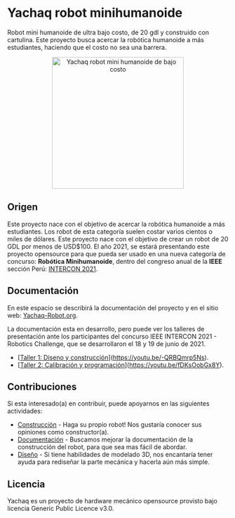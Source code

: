 # Yachaq robot minihumanoide
Robot mini humanoide de ultra bajo costo, de 20 gdl y construido con cartulina. Este proyecto busca acercar la robótica humanoide a más estudiantes, haciendo que el costo no sea una barrera.

<p align="center">
  <a href="https://yachaq-robot.org"><img src="https://yachaq-robot.org/wp-content/uploads/2021/06/Real-frente-redimensionado.jpg" width="300" alt="Yachaq robot mini humanoide de bajo costo" /></a>
</p>

## Origen
Este proyecto nace con el objetivo de acercar la robótica humanoide a más estudiantes. Los robot de esta categoría suelen costar varios cientos o miles de dólares. Este proyecto nace con el objetivo de crear un robot de 20 GDL por menos de USD$100. 
El año 2021, se estará presentando este proyecto opensource para que pueda ser usado en una nueva categoría de concurso: **Robótica Minihumanoide**, dentro del congreso anual de la **IEEE** sección Perú: [INTERCON 2021](https://www.intercon.org.pe/2021/contests/).

## Documentación
En este espacio se describirá la documentación del proyecto y en el sitio web: [Yachaq-Robot.org](https://yachaq-robot.org).

La documentación esta en desarrollo, pero puede ver los talleres de presentación ante los participantes del concurso IEEE INTERCON 2021 - Robotics Challenge, que se desarrollaron el 18 y 19 de junio de 2021. 
 - [[Taller 1: Diseno y construcción](https://i.ytimg.com/vi/-QRBQmrp5Ns/maxresdefault.jpg)](https://youtu.be/-QRBQmrp5Ns).
 - [[Taller 2: Calibración y programación](https://i.ytimg.com/vi/fDKsOobGx8Y/maxresdefault.jpg)](https://youtu.be/fDKsOobGx8Y).


## Contribuciones
Si esta interesado(a) en contribuir, puede apoyarnos en las siguientes actividades:
 - [Construcción](https://yachaq-robot.org/colaboradores/) - Haga su propio robot! Nos gustaría conocer sus opiniones como constructor(a).
 - [Documentación](https://yachaq-robot.org/colaboradores/) - Buscamos mejorar la documentación de la construcción del robot, para que sea mas fácil de abordar.
 - [Diseño](https://yachaq-robot.org/colaboradores/) - Si tiene habilidades de modelado 3D, nos encantaría tener ayuda para rediseñar la parte mecánica y hacerla aún más simple.  

## Licencia
Yachaq es un proyecto de hardware mecánico opensource provisto bajo licencia Generic Public Licence v3.0. 
